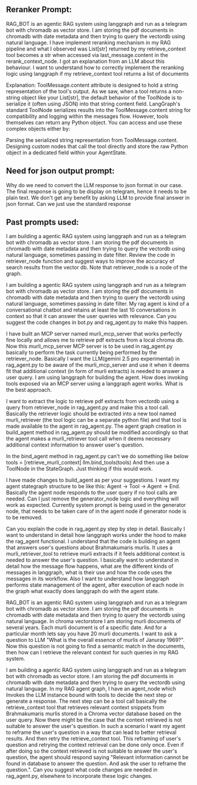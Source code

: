## Reranker Prompt: 
RAG_BOT is  an  agentic RAG system using langgraph and run as a telegram bot with chromadb as vector store.  I am storing the pdf documents in chromadb with date metadata and then trying to query the vectordb using natural language. I have implement reranking mechanism in my RAG pipeline and what I observed was List[str] returned by my  retrieve_context tool becomes a str when accessed via last_message.content in the rerank_context_node. I got an explanation from an LLM about this behaviour. I want to understand how to correctly implement the reranking logic using langgraph if my retrieve_context tool returns a list of documents

Explanation:
ToolMessage.content attribute is designed to hold a string representation of the tool's output. As we saw, when a tool returns a non-string object like your List[str], the default behavior of the ToolNode is to serialize it (often using JSON) into that string content field. LangGraph's standard ToolNode serializes results into the ToolMessage.content string for compatibility and logging within the messages flow. However, tools themselves can return any Python object. You can access and use these complex objects either by:

Parsing the serialized string representation from ToolMessage.content.
Designing custom nodes that call the tool directly and store the raw Python object in a dedicated field within your AgentState.

## Need for json output prompt:
Why do we need to convert the LLM response to json format in our case. The final response is going to be display on telegram, hence it needs to be plain text. We don't get any benefit by asking LLM to provide final answer in json format. Can we just use the standard response 

## Past prompts used:
I am building a agentic RAG system using langgraph and run as a telegram bot with chromadb as vector store.  I am storing the pdf documents in chromadb with date metadata and then trying to query the vectordb using natural language, sometimes passing in date filter. Review the code in retriever_node function and suggest ways to improve the accuracy of search results from the vector db. Note that retriever_node is a node of the graph.


I am building a agentic RAG system using langgraph and run as a telegram bot with chromadb as vector store. I am storing the pdf documents in chromadb with date metadata and then trying to query the vectordb using natural language, sometimes passing in date filter. My rag agent is kind of a conversational chatbot and retains at least the last 10 conversations in context so that it can answer the user queries with relevance. Can you suggest the code changes in bot.py and rag_agent.py to make this happen. 


I have built an MCP server named murli_mcp_server that works perfectly fine locally and allows me to retrieve pdf extracts from a local chroma db. Now this murli_mcp_server MCP server is to be used in rag_agent.py basically to perform the task currently being performed by the retriever_node. Basically I want the LLM(gemini 2.5 pro experimental) in rag_agent.py to be aware of the murli_mcp_server and use it when it deems fit that additional context (in form of murli extracts) is needed to answer a user query. I am using langgraph for building the agent. 
How does invoking tools exposed via an MCP server using a langgraph agent works. What is the best approach.


I want to extract the logic to retrieve pdf extracts from vectordb using a query from retriever_node in rag_agent.py and make this a tool call. Basically the retriever logic should be extracted into a new tool named murli_retriever (the tool logic can be a separate python file) and that tool is made available to the agent in rag_agent.py. The agent graph creation in build_agent method in rag_agent.py should be modified accordingly so that the agent makes a murli_retriever tool call when it deems necessary additional context information to answer user's question.

In the bind_agent method in rag_agent.py can't we do something like below
tools = [retrieve_murli_context]
llm.bind_tools(tools)
And then  use a ToolNode in the StateGraph. Just thinking if this would work. 


I have made changes to build_agent as per your suggestions. I want my agent stategraph structure to be like this: Agent -> Tool -> Agent -> End. Basically the agent node responds to the user query if no tool calls are needed. Can I just remove the generator_node logic and everything will work as expected. Currently system prompt is being used in the generator node, that needs to be taken care of in the agent node if generator node is to be removed.  


Can you explain the code in rag_agent.py step by step in detail. Basically I want to understand in detail how langgraph works under the hood to make the rag_agent functional. I understand that the code is building an agent that answers user's questions about Brahmakumaris murlis. It uses a murli_retriever_tool to retrieve murli extracts if it feels additional context is needed to answer the user's question. I basically want to understand in detail how the message flow happens, what are the different kinds of messages in langgraph, what is their use and how the code uses the messages in its workflow. Also I want to understand how langgraph performs state management of the agent, after execution of each node in the graph what exactly does langgraph do with the agent state.

RAG_BOT is  an  agentic RAG system using langgraph and run as a telegram bot with chromadb as vector store.  I am storing the pdf documents in chromadb with date metadata and then trying to query the vectordb using natural language. In chroma vectorstore I am storing murli documents of several years. Each murli document is of a specific date. And for a particular month lets say you have 20 murli documents. I want to ask a question to LLM "What is the overall essence of murlis of Januray 1969?". Now this question is not going to find a semantic match in the documents, then how can I retrieve the relevant context for such queries in my RAG system.

I am building a agentic RAG system using langgraph and run as a telegram bot with chromadb as vector store.  I am storing the pdf documents in chromadb with date metadata and then trying to query the vectordb using natural language. In my RAG agent graph, I have an agent_node which Invokes the LLM instance bound with tools to decide the next step or generate a response. The next step can be a tool call basically the retrieve_context tool that retrieves relevant context snippets from Brahmakumaris murlis stored in a Chroma vector database based on the user query. 
Now there might be the case that the context retrieved is not suitable to answer the user's question. In such a scenario I want my agent to reframe the user's question in a way that can lead to better retrieval results. And then retry the retrieve_context tool. This reframing of user's question and retrying the context retrieval can be done only once. Even if after doing so the context retrieved is not suitable to answer the user's question, the agent should respond saying "Relevant information cannot be found in database to answer the question. And ask the user to reframe the question.". 
Can you suggest what code changes are needed in rag_agent.py, elsewhere  to incorporate these logic changes.
